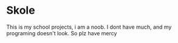 # Skole
This is my school projects, i am a noob.
I dont have much, and my programing doesn't look.
So plz have mercy
